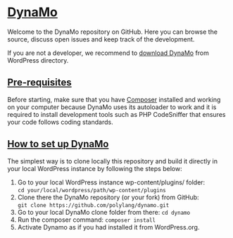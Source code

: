 # [DynaMo](https://wordpress.org/plugins/dynamo/)

Welcome to the DynaMo repository on GitHub. Here you can browse the source, discuss open issues and keep track of the development.

If you are not a developer, we recommend to [download DynaMo](https://wordpress.org/plugins/dynamo/) from WordPress directory.

## [Pre-requisites](#pre-requisites)

Before starting, make sure that you have [Composer](https://getcomposer.org/doc/00-intro.md) installed and working on your computer because DynaMo uses its autoloader to work and it is required to install development tools such as PHP CodeSniffer that ensures your code follows coding standards.

## [How to set up DynaMo](#how-to-setup-dynamo)

The simplest way is to clone locally this repository and build it directly in your local WordPress instance by following the steps below:

1. Go to your local WordPress instance wp-content/plugins/ folder:<br/>
`cd your/local/wordpress/path/wp-content/plugins`
2. Clone there the DynaMo repository (or your fork) from GitHub:<br/>
`git clone https://github.com/polylang/dynamo.git`
3. Go to your local DynaMo clone folder from there:
`cd dynamo`
4. Run the composer command:
`composer install`
5. Activate Dynamo as if you had installed it from WordPress.org.
